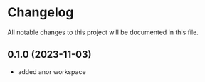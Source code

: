 # Changelog

All notable changes to this project will be documented in this file.

## 0.1.0 (2023-11-03)

- added anor workspace
